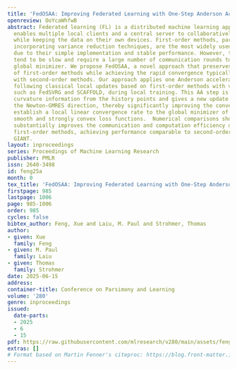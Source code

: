 ```yaml
---
title: 'FedOSAA: Improving Federated Learning with One-Step Anderson Acceleration'
openreview: OoYcaWhfwB
abstract: Federated learning (FL) is a distributed machine learning approach that
  enables multiple local clients and a central server to collaboratively train a model
  while keeping the data on their own devices. First-order methods, particularly those
  incorporating variance reduction techniques, are the most widely used FL algorithms
  due to their simple implementation and stable performance. However, these methods
  tend to be slow and require a large number of communication rounds to reach the
  global minimizer. We propose FedOSAA, a novel approach that preserves the simplicity
  of first-order methods while achieving the rapid convergence typically associated
  with second-order methods. Our approach applies one Anderson acceleration (AA) step
  following classical local updates based on first-order methods with variance reduction,
  such as FedSVRG and SCAFFOLD, during local training. This AA step is able to leverage
  curvature information from the history points and gives a new update that approximates
  the Newton-GMRES direction, thereby significantly improving the convergence. We
  establish a local linear convergence rate to the global minimizer of FedOSAA for
  smooth and strongly convex loss functions.  Numerical comparisons show that FedOSAA
  substantially improves the communication and computation efficiency of the original
  first-order methods, achieving performance comparable to second-order methods like
  GIANT.
layout: inproceedings
series: Proceedings of Machine Learning Research
publisher: PMLR
issn: 2640-3498
id: feng25a
month: 0
tex_title: 'FedOSAA: Improving Federated Learning with One-Step Anderson Acceleration'
firstpage: 985
lastpage: 1006
page: 985-1006
order: 985
cycles: false
bibtex_author: Feng, Xue and Laiu, M. Paul and Strohmer, Thomas
author:
- given: Xue
  family: Feng
- given: M. Paul
  family: Laiu
- given: Thomas
  family: Strohmer
date: 2025-06-15
address:
container-title: Conference on Parsimony and Learning
volume: '280'
genre: inproceedings
issued:
  date-parts:
  - 2025
  - 6
  - 15
pdf: https://raw.githubusercontent.com/mlresearch/v280/main/assets/feng25a/feng25a.pdf
extras: []
# Format based on Martin Fenner's citeproc: https://blog.front-matter.io/posts/citeproc-yaml-for-bibliographies/
---
```

